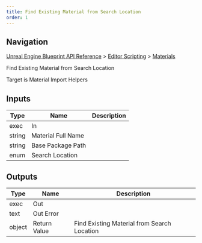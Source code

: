 ```yaml
---
title: Find Existing Material from Search Location
order: 1
---
```

## Navigation

[Unreal Engine Blueprint API Reference](https://dev.epicgames.com/documentation/en-us/unreal-engine/BlueprintAPI) > [Editor Scripting](https://dev.epicgames.com/documentation/en-us/unreal-engine/BlueprintAPI/EditorScripting) > [Materials](https://dev.epicgames.com/documentation/en-us/unreal-engine/BlueprintAPI/EditorScripting/Materials)

Find Existing Material from Search Location

Target is Material Import Helpers

## Inputs

| Type | Name | Description |
| --- | --- | --- |
| exec | In |  |
| string | Material Full Name |  |
| string | Base Package Path |  |
| enum | Search Location |  |

## Outputs

| Type | Name | Description |
| --- | --- | --- |
| exec | Out |  |
| text | Out Error |  |
| object | Return Value | Find Existing Material from Search Location |
